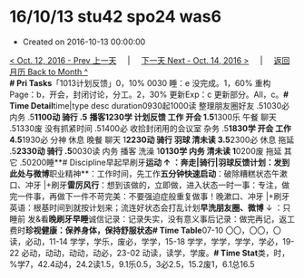 # 16/10/13 stu42 spo24 was6

* Created on 2016-10-13 00:00:00

[&lt; Oct. 12, 2016 - Prev 上一天](d12.md)     \|     [下一天 Next - Oct. 14, 2016 &gt;](d14.md)     \|     [返回月历 Back to Month ^](index.md)   
**\# Pri Tasks**「1013计划反馈」0，10% 0030 睡：e 没完成。1，60% 重构Page：b，开会，封闭讨论，分工。2，30% 更新Exp：c 更新部分。All，c。**\# Time Detail**time\|type desc duration0930起1000读 整理朋友圈好友 .51030必 内务 .5**1100动 骑行 .5** **播客1230学 计划反馈 工作 开会 1.5**1300乐 午餐 聊天 .51330废 没有抓紧时间 .51400必 收拾封闭用的会议室 杂务 .5**1830学 开会 工作 4.5**1930必 分神 休息 晚餐 聊天 1**2230动 骑行 羽球 清未读 3.5**2300必 休息 拖延 .5**2330动 骑行 .5**0030读 内务 播客 洗澡 1**0130学 内务 清未读 1**0200废 拖延 其它 .50200睡**\# Discipline早起早刷牙**运动 ↑ ：奔走\|骑行\|羽球反馈计划：发到此处与微博**职业精神**：工作时间，先工作**五分钟快速启动**：破除糟糕状态午漱口、冲牙 \|+刷牙**雷厉风行**：想到该做的，立即做，进入状态一时一事：专注，做完一件事，再做下一件不苛完美：不要强迫症般重复做事！晚漱口、冲牙 \|+刷牙英语：根基时间到就按计划来；流连好状态会打乱计划**早洗朋友圈、微博** ↓ ：只睡前 发&看**晚刷牙早睡**诚信记录：记录失实，没有意义事后记录：做完再记，返工费时**珍视健康：保养身体，保持舒服状态\# Time Table**07-10 〇〇，〇〇，〇读，必动，11-14 学学，学乐，废必，学学，15-18 学学，学学，学学，学必，19-22 必动，动动，动动，动必，23-02 动读，读学，学废。**\# Time Stat**类，时，%学7，42.4动4，24.2读1.5，9.1乐0.5，3必2.5，15.2废1，6.1总16.5

